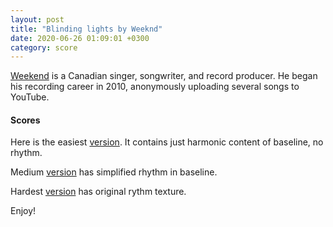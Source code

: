 ```yaml
---
layout: post
title: "Blinding lights by Weeknd"
date: 2020-06-26 01:09:01 +0300
category: score
---
```


[Weekend](https://en.wikipedia.org/wiki/The_Weeknd) is a Canadian singer, songwriter, and record producer.
He began his recording career in 2010, anonymously uploading several songs to YouTube.

#### Scores

Here is the easiest [version](<Weeknd-Blinding-Lights(easy)-onaccordion.com.pdf>).
It contains just harmonic content of baseline, no rhythm.

Medium [version](<Weeknd-Blinding-Lights(medium)-onaccordion.com.pdf>) has simplified
rhythm in baseline.

Hardest [version](<Weeknd-Blinding-Lights(hard)-onaccordion.com.pdf>) has original
rythm texture.

Enjoy!
